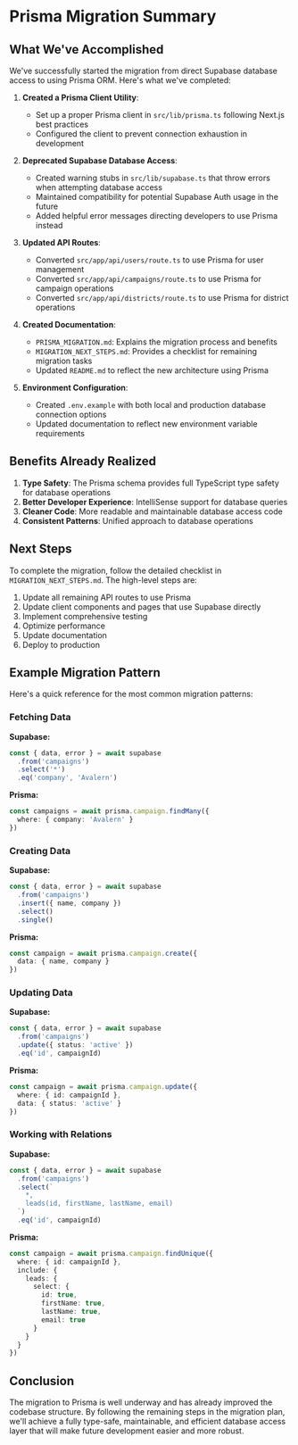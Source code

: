 # Prisma Migration Summary

## What We've Accomplished

We've successfully started the migration from direct Supabase database access to using Prisma ORM. Here's what we've completed:

1. **Created a Prisma Client Utility**:
   - Set up a proper Prisma client in `src/lib/prisma.ts` following Next.js best practices
   - Configured the client to prevent connection exhaustion in development

2. **Deprecated Supabase Database Access**:
   - Created warning stubs in `src/lib/supabase.ts` that throw errors when attempting database access
   - Maintained compatibility for potential Supabase Auth usage in the future
   - Added helpful error messages directing developers to use Prisma instead

3. **Updated API Routes**:
   - Converted `src/app/api/users/route.ts` to use Prisma for user management
   - Converted `src/app/api/campaigns/route.ts` to use Prisma for campaign operations
   - Converted `src/app/api/districts/route.ts` to use Prisma for district operations

4. **Created Documentation**:
   - `PRISMA_MIGRATION.md`: Explains the migration process and benefits
   - `MIGRATION_NEXT_STEPS.md`: Provides a checklist for remaining migration tasks
   - Updated `README.md` to reflect the new architecture using Prisma

5. **Environment Configuration**:
   - Created `.env.example` with both local and production database connection options
   - Updated documentation to reflect new environment variable requirements

## Benefits Already Realized

1. **Type Safety**: The Prisma schema provides full TypeScript type safety for database operations
2. **Better Developer Experience**: IntelliSense support for database queries
3. **Cleaner Code**: More readable and maintainable database access code
4. **Consistent Patterns**: Unified approach to database operations

## Next Steps

To complete the migration, follow the detailed checklist in `MIGRATION_NEXT_STEPS.md`. The high-level steps are:

1. Update all remaining API routes to use Prisma
2. Update client components and pages that use Supabase directly
3. Implement comprehensive testing
4. Optimize performance
5. Update documentation
6. Deploy to production

## Example Migration Pattern

Here's a quick reference for the most common migration patterns:

### Fetching Data

**Supabase:**
```typescript
const { data, error } = await supabase
  .from('campaigns')
  .select('*')
  .eq('company', 'Avalern')
```

**Prisma:**
```typescript
const campaigns = await prisma.campaign.findMany({
  where: { company: 'Avalern' }
})
```

### Creating Data

**Supabase:**
```typescript
const { data, error } = await supabase
  .from('campaigns')
  .insert({ name, company })
  .select()
  .single()
```

**Prisma:**
```typescript
const campaign = await prisma.campaign.create({
  data: { name, company }
})
```

### Updating Data

**Supabase:**
```typescript
const { data, error } = await supabase
  .from('campaigns')
  .update({ status: 'active' })
  .eq('id', campaignId)
```

**Prisma:**
```typescript
const campaign = await prisma.campaign.update({
  where: { id: campaignId },
  data: { status: 'active' }
})
```

### Working with Relations

**Supabase:**
```typescript
const { data, error } = await supabase
  .from('campaigns')
  .select(`
    *,
    leads(id, firstName, lastName, email)
  `)
  .eq('id', campaignId)
```

**Prisma:**
```typescript
const campaign = await prisma.campaign.findUnique({
  where: { id: campaignId },
  include: {
    leads: {
      select: {
        id: true,
        firstName: true,
        lastName: true,
        email: true
      }
    }
  }
})
```

## Conclusion

The migration to Prisma is well underway and has already improved the codebase structure. By following the remaining steps in the migration plan, we'll achieve a fully type-safe, maintainable, and efficient database access layer that will make future development easier and more robust. 